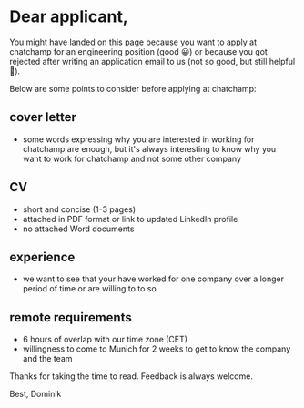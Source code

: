 # Dear applicant,

You might have landed on this page because you want to apply at chatchamp for an engineering position (good 😀) or because you got rejected after writing an application email to us (not so good, but still helpful 😬).

Below are some points to consider before applying at chatchamp:

## cover letter
- some words expressing why you are interested in working for chatchamp are enough, but it's always interesting to know why you want to work for chatchamp and not some other company

## CV
- short and concise (1-3 pages)
- attached in PDF format or link to updated LinkedIn profile
- no attached Word documents

## experience
- we want to see that your have worked for one company over a longer period of time or are willing to to so

## remote requirements
- 6 hours of overlap with our time zone (CET)
- willingness to come to Munich for 2 weeks to get to know the company and the team

Thanks for taking the time to read.
Feedback is always welcome.

Best,
Dominik
